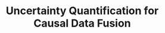 ---
layout: default
title: "Uncertainty Quantification for Causal Data Fusion"
authors: <ins>Siu Lun Chau*</ins>, Jean-François Ton*, Javier González, Yee Whye Teh, Dino Sejdinovic
venue: Conference on Neural Information Processing Systems (NeurIPS)
venue_short: NeurIPS
year: 2021
pdf: https://proceedings.neurips.cc/paper/2021/file/1ca5c750a30312d1919ae6a4d636dcc4-Paper.pdf
code: 
video: https://slideslive.com/38968202/bayesimp-uncertainty-quantification-for-causal-data-fusion?ref=recommended
preprint: "false"
thumbnail: "../assets/img/publications/2021-bayesimp.png"
UAI: true
---